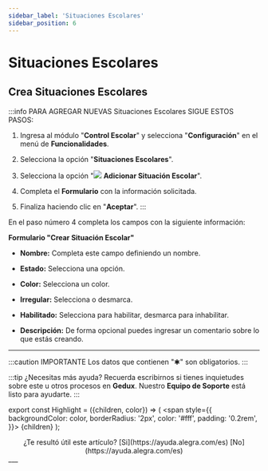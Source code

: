 ```yaml
---
sidebar_label: 'Situaciones Escolares'
sidebar_position: 6
---
```


# Situaciones Escolares

## Crea Situaciones Escolares

:::info PARA AGREGAR NUEVAS Situaciones Escolares SIGUE ESTOS PASOS:

1. Ingresa al módulo "**Control Escolar**" y selecciona "**Configuración**" en el menú de **Funcionalidades**.

2. Selecciona la opción "**Situaciones Escolares**".

3. Selecciona la opción "![](./img/IcoAdd.png) **Adicionar Situación Escolar**".

4. Completa el **Formulario** con la información solicitada.

5. Finaliza haciendo clic en "**Aceptar**".
:::

En el paso número 4 completa los campos con la siguiente información:

**Formulario "Crear Situación Escolar"**

* **Nombre:** Completa este campo definiendo un nombre.

* **Estado:** Selecciona una opción.

* **Color:** Selecciona un color.

* **Irregular:** Selecciona o desmarca.

* **Habilitado:** Selecciona para habilitar, desmarca para inhabilitar.

* **Descripción:** De forma opcional puedes ingresar un comentario sobre lo que estás creando.

___

:::caution IMPORTANTE
Los datos que contienen "✱" son obligatorios.
:::

:::tip ¿Necesitas más ayuda?
Recuerda escribirnos si tienes inquietudes sobre este u otros procesos en **Gedux**. Nuestro **Equipo de Soporte** está listo para ayudarte.
:::

export const Highlight = ({children, color}) => (
  <span
    style={{
      backgroundColor: color,
      borderRadius: '2px',
      color: '#fff',
      padding: '0.2rem',
    }}>
    {children}
  </span>
);

<center>¿Te resultó útil este artículo? <Highlight color="#B0AEAC">[Si](https://ayuda.alegra.com/es)</Highlight> <Highlight color="#B0AEAC">[No](https://ayuda.alegra.com/es)</Highlight> </center>
___